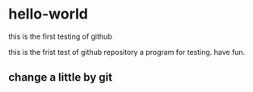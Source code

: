 # hello-world
this is the first testing of github


this is the frist test of github repository
a program for testing.
have fun.

## change a little by git
